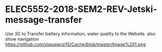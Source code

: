 # ELEC5552-2018-SEM2-REV-Jetski-message-transfer
Use 3G to Transfer battery information, water quality to the Website. also show navigation 
https://github.com/xiaoqianzi15/Cache/blob/master/Image%201.png
